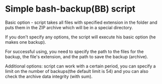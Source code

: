 # Simple bash-backup(BB) script

Basic option - script takes all files with specified extension in the folder and puts them in the ZIP archive which will be in a special directory. 

If you don't specify any options, the script will execute his basic option (he makes one backup).

For successful using, you need to specify the path to the files for the backup, the file's extension, and the path to save the backup (archive).
	
Additional options: script can work with a certain period, you can specify a limit on the number of backups(the default limit is 54) and you can also check  the archive data integrity (with sum).
